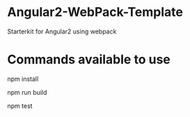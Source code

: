 # Angular2-WebPack-Template

Starterkit for Angular2 using webpack

# Commands available to use

  npm install
  
  npm run build
  
  npm test
